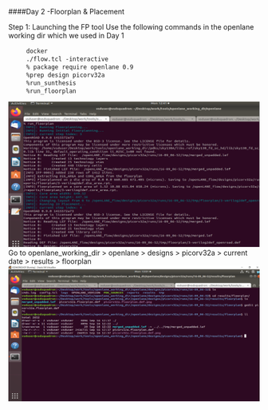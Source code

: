####Day 2 -Floorplan & Placement

Step 1: Launching the FP tool 
 Use the following commands in the openlane working dir which we used in Day 1
    
```console
     docker
     ./flow.tcl -interactive
     % package require openlane 0.9
     %prep design picorv32a
     %run_sunthesis
     %run_floorplan
```
![Step 1](Image1.PNG)
 Go to openlane_working_dir > openlane > designs > picorv32a > current date > results > floorplan 
![Step 1](image2.PNG) 


